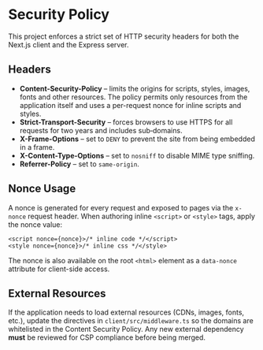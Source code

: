 # Security Policy

This project enforces a strict set of HTTP security headers for both the Next.js client and the Express server.

## Headers

- **Content-Security-Policy** – limits the origins for scripts, styles, images, fonts and other resources. The policy permits only resources from the application itself and uses a per-request nonce for inline scripts and styles.
- **Strict-Transport-Security** – forces browsers to use HTTPS for all requests for two years and includes sub‑domains.
- **X-Frame-Options** – set to `DENY` to prevent the site from being embedded in a frame.
- **X-Content-Type-Options** – set to `nosniff` to disable MIME type sniffing.
- **Referrer-Policy** – set to `same-origin`.

## Nonce Usage

A nonce is generated for every request and exposed to pages via the `x-nonce` request header. When authoring inline `<script>` or `<style>` tags, apply the nonce value:

```tsx
<script nonce={nonce}>/* inline code */</script>
<style nonce={nonce}>/* inline css */</style>
```

The nonce is also available on the root `<html>` element as a `data-nonce` attribute for client-side access.

## External Resources

If the application needs to load external resources (CDNs, images, fonts, etc.), update the directives in `client/src/middleware.ts` so the domains are whitelisted in the Content Security Policy. Any new external dependency **must** be reviewed for CSP compliance before being merged.

